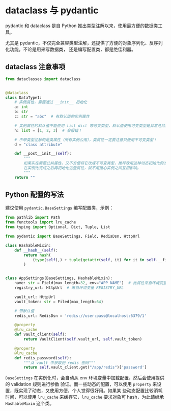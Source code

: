 # dataclass 与 pydantic

pydantic 和 dataclass 是自 Python 推出类型注解以来，使用最方便的数据类工具。

尤其是 pydantic，不仅完全兼容类型注解，还提供了方便的对象序列化、反序列化功能。不论是用来写数据类，
还是编写配置类，都是绝佳利器。

## dataclass 注意事项

```python
from dataclasses import dataclass


@dataclass
class DataType1:
    # 实例属性，需要通过 __init__ 初始化
    a: int
    b: str
    c: str = "abc"  # 有默认值的实例属性

    # 实例属性的默认值不能使用 list dict 等可变类型，默认值使用可变类型是非常危险的！
    h: list = [1, 2, 3]  # 会报错！

    # 不带类型注解的是类属性（所有实例公用），类属性一定要注意只使用不可变类型！
    d = "class attribute"

    def __post__init__(self):
        """
        如果实在需要公共属性，又不方便将它改成不可变类型，推荐改用这种动态初始化的方式。
        在实例化完成之后再初始化这些属性，就不用担心实例之间互相影响。
        """
    return ""
```

## Python 配置的写法

建议使用 `pydantic.BaseSettings` 编写配置类，示例：

```python
from pathlib import Path
from functools import lru_cache
from typing import Optional, Dict, Tuple, List

from pydantic import BaseSettings, Field, RedisDsn, HttpUrl

class HashableMixin:
    def __hash__(self):
        return hash(
            (type(self),) + tuple(getattr(self, it) for it in self.__fields__.keys())
        )


class AppSettings(BaseSettings, HashableMixin):
    name: str = Field(max_length=32, env="APP_NAME")  # 此属性来自环境变量 APP_NAME
    registry_url: HttpUrl  # 来自环境变量 REGISTRY_URL

    vault_url: HttpUrl
    vault_token: str = Filed(max_length=64)

    # 带默认值
    redis_url: RedisDsn = 'redis://user:pass@localhost:6379/1'

    @property
    @lru_cache
    def vault_client(self):
        return VaultClient(self.vault_url, self.vault_token)

    @property
    @lru_cache
    def redis_password(self):
        """从 vault 中获取到 redis 密码"""
        return self.vault_client.get("/app/redis")['password']
```

`BaseSettings` 在实例化时，会自动从 env 环境变量中加载配置，然后会使用提供的 validation 规则进行参数
验证。而一些动态的配置，可以使用 `property` 来设置，既实现了动态，又使用方便，个人觉得很好用。如果某
些动态配置比较消耗时间，可以使用 `lru_cache` 来缓存它，`lru_cache` 要求对象可 hash，为此请继承
`HashableMixin` 这个类。
